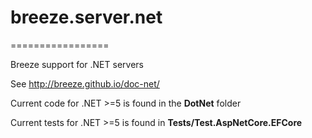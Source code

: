 # breeze.server.net
=================

Breeze support for .NET servers

See http://breeze.github.io/doc-net/

Current code for .NET >=5 is found in the **DotNet** folder

Current tests for .NET >=5 is found in **Tests/Test.AspNetCore.EFCore**
